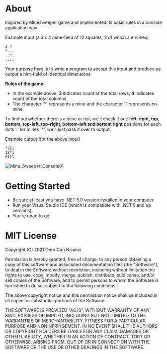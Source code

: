 # About
Inspired by Minesweeper game and implemented its basic rules in a console application way. 

Example input (a 3 x 4 mine-field of 12 squares, 2 of
which are mines)

```
3 4
*...
..*.
....
```

Your purpose here is to write a program to accept this input and
produce as output a hint-field of identical dimensions.

**Rules of the game:**

* In the example above, **3** indicates count of the total rows, **4** indicates count of the total columns.
* The character '*' represents
a mine and the character '.' represents no-mine.

To find out whether there is a mine or not, we'll check it out: **left, right, top, bottom, top-left, top-right, bottom-left and bottom right** positions for each dots '.'
for mines '*', we'll just pass it over to output.
 
Example output (for the above input)
```
*211
12*1
0111
```
![Mine_Sweeper_Console01](https://user-images.githubusercontent.com/39779689/131257759-c6239f76-7f6b-42b2-8591-2f37e4ca5b72.png)

# Getting Started

* Be sure at least you have .NET 5.0 version installed in your computer.
* Run your Visual Studio IDE (which is compatible with .NET 5 and up versions).
* You're good to go!

# MIT License

Copyright (C) 2021 Onur Can Nisanci

Permission is hereby granted, free of charge, to any person obtaining a copy of this software and associated documentation files (the "Software"), to deal in the Software without restriction, including without limitation the rights to use, copy, modify, merge, publish, distribute, sublicense, and/or sell copies of the Software, and to permit persons to whom the Software is furnished to do so, subject to the following conditions:

The above copyright notice and this permission notice shall be included in all copies or substantial portions of the Software.

THE SOFTWARE IS PROVIDED "AS IS", WITHOUT WARRANTY OF ANY KIND, EXPRESS OR IMPLIED, INCLUDING BUT NOT LIMITED TO THE WARRANTIES OF MERCHANTABILITY, FITNESS FOR A PARTICULAR PURPOSE AND NONINFRINGEMENT. IN NO EVENT SHALL THE AUTHORS OR COPYRIGHT HOLDERS BE LIABLE FOR ANY CLAIM, DAMAGES OR OTHER LIABILITY, WHETHER IN AN ACTION OF CONTRACT, TORT OR OTHERWISE, ARISING FROM, OUT OF OR IN CONNECTION WITH THE SOFTWARE OR THE USE OR OTHER DEALINGS IN THE SOFTWARE.
